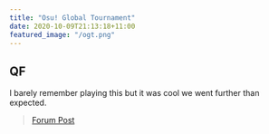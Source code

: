 ```yaml
---
title: "Osu! Global Tournament"
date: 2020-10-09T21:13:18+11:00
featured_image: "/ogt.png"
---
```


QF
----------
<!--more-->
I barely remember playing this but it was cool we went further than expected.

> [Forum Post](https://osu.ppy.sh/community/forums/topics/1120271)

